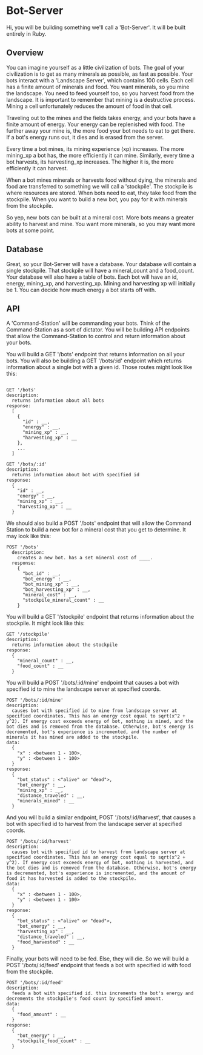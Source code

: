 # Bot-Server

Hi, you will be building something we'll call a 'Bot-Server'. It will be built entirely in Ruby.

## Overview

You can imagine yourself as a little civilization of bots. The goal of your civilization is to get as many minerals as possible, as fast as possible. Your bots interact with a 'Landscape Server', which contains 100 cells. Each cell has a finite amount of minerals and food. You want minerals, so you mine the landscape. You need to feed yourself too, so you harvest food from the landscape. It is important to remember that mining is a destructive process. Mining a cell unfortunately reduces the amount of food in that cell.

Traveling out to the mines and the fields takes energy, and your bots have a finite amount of energy. Your energy can be replenished with food. The further away your mine is, the more food your bot needs to eat to get there. If a bot's energy runs out, it dies and is erased from the server.

Every time a bot mines, its mining experience (xp) increases. The more mining_xp a bot has, the more efficiently it can mine. Similarly, every time a bot harvests, its harvesting_xp increases. The higher it is, the more efficiently it can harvest.

When a bot mines minerals or harvests food without dying, the minerals and food are transferred to something we will call a 'stockpile'. The stockpile is where resources are stored. When bots need to eat, they take food from the stockpile. When you want to build a new bot, you pay for it with minerals from the stockpile.

So yep, new bots can be built at a mineral cost. More bots means a greater ability to harvest and mine. You want more minerals, so you may want more bots at some point.

## Database

Great, so your Bot-Server will have a database. Your database will contain a single stockpile. That stockpile will have a mineral_count and a food_count. Your database will also have a table of bots. Each bot will have an id, energy, mining_xp, and harvesting_xp. Mining and harvesting xp will initially be 1. You can decide how much energy a bot starts off with.

## API

A 'Command-Station' will be commanding your bots. Think of the Command-Station as a sort of dictator. You will be building API endpoints that allow the Command-Station to control and return information about your bots.

You will build a GET '/bots' endpoint that returns information on all your bots. You will also be building a GET '/bots/:id' endpoint which returns information about a single bot with a given id. Those routes might look like this:

```

GET '/bots'
description:
  returns information about all bots
response:
  [
    {
      "id" : __,
      "energy" : __,
      "mining_xp" : __,
      "harvesting_xp" : __
    },
    ...
  ]

GET '/bots/:id'
description:
  returns information about bot with specified id
response:
  {
    "id" : __,
    "energy" : __,
    "mining_xp" : __,
    "harvesting_xp" : __
  }

```

We should also build a POST '/bots' endpoint that will allow the Command Station to build a new bot for a mineral cost that you get to determine. It may look like this:

```
POST '/bots'
  description:
    creates a new bot. has a set mineral cost of ____.
  response:
    {
      "bot_id" : __,
      "bot_energy" : __,
      "bot_mining_xp" : __,
      "bot_harvesting_xp" : __,
      "mineral_cost" : __,
      "stockpile_mineral_count" : __
    }
```

You will build a GET '/stockpile' endpoint that returns information about the stockpile. It might look like this:

```
GET '/stockpile'
description:
  returns information about the stockpile
response:
  {
    "mineral_count" : __,
    "food_count" : __
  }
```

You will build a POST '/bots/:id/mine' endpoint that causes a bot with specified id to mine the landscape server at specified coords.

```
POST '/bots/:id/mine'
description:
  causes bot with specified id to mine from landscape server at specified coordinates. This has an energy cost equal to sqrt(x^2 + y^2). If energy cost exceeds energy of bot, nothing is mined, and the bot dies and is removed from the database. Otherwise, bot's energy is decremented, bot's experience is incremented, and the number of minerals it has mined are added to the stockpile.
data:
  {
    "x" : <between 1 - 100>,
    "y" : <between 1 - 100>
  }
response:
  {
    "bot_status" : <"alive" or "dead">,
    "bot_energy" : __,
    "mining_xp" : __,
    "distance_traveled" : __,
    "minerals_mined" : __
  }
```

And you will build a similar endpoint, POST '/bots/:id/harvest', that causes a bot with specified id to harvest from the landscape server at specified coords.

```
POST '/bots/:id/harvest'
description:
  causes bot with specified id to harvest from landscape server at specified coordinates. This has an energy cost equal to sqrt(x^2 + y^2). If energy cost exceeds energy of bot, nothing is harvested, and the bot dies and is removed from the database. Otherwise, bot's energy is decremented, bot's experience is incremented, and the amount of food it has harvested is added to the stockpile.
data:
  {
    "x" : <between 1 - 100>,
    "y" : <between 1 - 100>
  }
response:
  {
    "bot_status" : <"alive" or "dead">,
    "bot_energy" : __,
    "harvesting_xp" : __,
    "distance_traveled" : __,
    "food_harvested" : __
  }
```

Finally, your bots will need to be fed. Else, they will die. So we will build a POST '/bots/:id/feed' endpoint that feeds a bot with specified id with food from the stockpile.

```
POST '/bots/:id/feed'
description:
  feeds a bot with specified id. this increments the bot's energy and decrements the stockpile's food count by specified amount.
data:
  {
    "food_amount" : __
  }
response:
  {
    "bot_energy" : __,
    "stockpile_food_count" : __
  }
```
